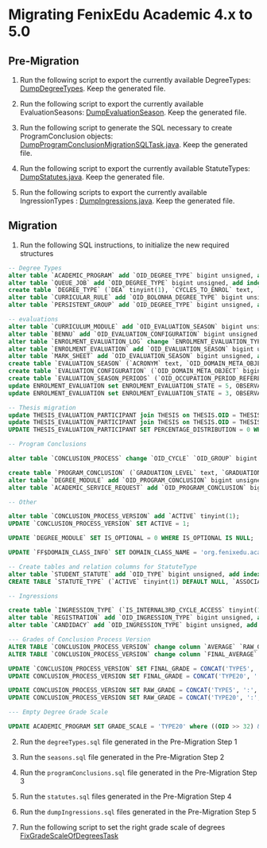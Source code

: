 # Migrating FenixEdu Academic 4.x to 5.0

## Pre-Migration

1. Run the following script to export the currently available DegreeTypes: [DumpDegreeTypes](https://gist.github.com/jcarvalho/00aa8e194603fd26ec1d). Keep the generated file.

2. Run the following script to export the currently available EvaluationSeasons: [DumpEvaluationSeason](https://gist.github.com/pedrosan7os/53ff0165cf13266857f9). Keep the generated file.

3. Run the following script to generate the SQL necessary to create ProgramConclusion objects: [DumpProgramConclusionMigrationSQLTask.java](https://gist.github.com/sergiofbsilva/2f4b88377536a6ff0c68). Keep the generated file.

4. Run the following script to export the currently available StatuteTypes: [DumpStatutes.java](https://gist.github.com/jcarvalho/90205db88544e340dc2e). Keep the generated file.

5. Run the following scripts to export the currently available IngressionTypes : [DumpIngressions.java](https://gist.github.com/jcarvalho/cbda742415f67129bc39). Keep the generated file.

## Migration

1. Run the following SQL instructions, to initialize the new required structures

```sql
-- Degree Types
alter table `ACADEMIC_PROGRAM` add `OID_DEGREE_TYPE` bigint unsigned, add index (OID_DEGREE_TYPE);
alter table `QUEUE_JOB` add `OID_DEGREE_TYPE` bigint unsigned, add index (OID_DEGREE_TYPE);
create table `DEGREE_TYPE` (`DEA` tinyint(1), `CYCLES_TO_ENROL` text, `MASTER_DEGREE` tinyint(1), `CYCLES` text, `OID_BENNU` bigint unsigned, `OID_DOMAIN_META_OBJECT` bigint unsigned, `BOLONHA` tinyint(1), `DEGREE_TYPE` tinyint(1), `OID` bigint unsigned, `EMPTY` tinyint(1), `DFA` tinyint(1), `NAME` text, primary key (OID), index (OID_BENNU), index (OID)) ENGINE=InnoDB, character set utf8;
alter table `CURRICULAR_RULE` add `OID_BOLONHA_DEGREE_TYPE` bigint unsigned, add index (OID_BOLONHA_DEGREE_TYPE);
alter table `PERSISTENT_GROUP` add `OID_DEGREE_TYPE` bigint unsigned, add index (OID_DEGREE_TYPE);

-- evaluations
alter table `CURRICULUM_MODULE` add `OID_EVALUATION_SEASON` bigint unsigned, add index (OID_EVALUATION_SEASON);
alter table `BENNU` add `OID_EVALUATION_CONFIGURATION` bigint unsigned;
alter table `ENROLMENT_EVALUATION_LOG` change `ENROLMENT_EVALUATION_TYPE` `EVALUATION_SEASON` text;
alter table `ENROLMENT_EVALUATION` add `OID_EVALUATION_SEASON` bigint unsigned, add index (OID_EVALUATION_SEASON);
alter table `MARK_SHEET` add `OID_EVALUATION_SEASON` bigint unsigned, add index (OID_EVALUATION_SEASON);
create table `EVALUATION_SEASON` (`ACRONYM` text, `OID_DOMAIN_META_OBJECT` bigint unsigned, `IMPROVEMENT` tinyint(1), `OID_EVALUATION_CONFIGURATION` bigint unsigned, `OID` bigint unsigned, `SPECIAL_AUTHORIZATION` tinyint(1), `SPECIAL` tinyint(1), `NORMAL` tinyint(1), `NAME` text, `OID_EVALUATION_CONFIGURATION_AS_DEFAULT` bigint unsigned, primary key (OID), index (OID_EVALUATION_CONFIGURATION), index (OID)) ENGINE=InnoDB, character set utf8;
create table `EVALUATION_CONFIGURATION` (`OID_DOMAIN_META_OBJECT` bigint unsigned, `OID_DEFAULT_EVALUATION_SEASON` bigint unsigned, `OID_ROOT` bigint unsigned, `OID` bigint unsigned, primary key (OID), index (OID)) ENGINE=InnoDB, character set utf8;
create table `EVALUATION_SEASON_PERIODS` (`OID_OCCUPATION_PERIOD_REFERENCE` bigint unsigned, `OID_EVALUATION_SEASON` bigint unsigned, primary key (OID_OCCUPATION_PERIOD_REFERENCE, OID_EVALUATION_SEASON), index (OID_OCCUPATION_PERIOD_REFERENCE), index (OID_EVALUATION_SEASON)) ENGINE=InnoDB, character set utf8;
update ENROLMENT_EVALUATION set ENROLMENT_EVALUATION_STATE = 5, OBSERVATION = null where OBSERVATION = 'RECTIFICADO';
update ENROLMENT_EVALUATION set ENROLMENT_EVALUATION_STATE = 3, OBSERVATION = null where OBSERVATION = 'RECTIFICAÇÃO';

-- Thesis migration
update THESIS_EVALUATION_PARTICIPANT join THESIS on THESIS.OID = THESIS_EVALUATION_PARTICIPANT.OID_THESIS set THESIS_EVALUATION_PARTICIPANT.PERCENTAGE_DISTRIBUTION = THESIS.ORIENTATOR_CREDITS_DISTRIBUTION where THESIS_EVALUATION_PARTICIPANT.TYPE = 'ORIENTATOR' and THESIS_EVALUATION_PARTICIPANT.PERCENTAGE_DISTRIBUTION is null;
update THESIS_EVALUATION_PARTICIPANT join THESIS on THESIS.OID = THESIS_EVALUATION_PARTICIPANT.OID_THESIS set THESIS_EVALUATION_PARTICIPANT.PERCENTAGE_DISTRIBUTION = (100 - THESIS.ORIENTATOR_CREDITS_DISTRIBUTION) where THESIS_EVALUATION_PARTICIPANT.TYPE = 'COORIENTATOR' and THESIS_EVALUATION_PARTICIPANT.PERCENTAGE_DISTRIBUTION is null;
UPDATE THESIS_EVALUATION_PARTICIPANT SET PERCENTAGE_DISTRIBUTION = 0 WHERE PERCENTAGE_DISTRIBUTION IS NULL;

-- Program Conclusions

alter table `CONCLUSION_PROCESS` change `OID_CYCLE` `OID_GROUP` bigint unsigned;

create table `PROGRAM_CONCLUSION` (`GRADUATION_LEVEL` text, `GRADUATION_TITLE` text, `SKIP_VALIDATION` tinyint(1), `DESCRIPTION` text, `AVERAGE_EDITABLE` tinyint(1), `OID_DOMAIN_META_OBJECT` bigint unsigned, `OID_ROOT` bigint unsigned, `EVENT_TYPES` text, `OID` bigint unsigned, `TARGET_STATE` text, `ALUMNI_PROVIDER` tinyint(1), `NAME` text, primary key (OID), index (OID_ROOT), index (OID)) ENGINE=InnoDB, character set utf8;
alter table `DEGREE_MODULE` add `OID_PROGRAM_CONCLUSION` bigint unsigned, add index (OID_PROGRAM_CONCLUSION);
alter table `ACADEMIC_SERVICE_REQUEST` add `OID_PROGRAM_CONCLUSION` bigint unsigned, add index (OID_PROGRAM_CONCLUSION);

-- Other

alter table `CONCLUSION_PROCESS_VERSION` add `ACTIVE` tinyint(1);
UPDATE `CONCLUSION_PROCESS_VERSION` SET ACTIVE = 1;

UPDATE `DEGREE_MODULE` SET IS_OPTIONAL = 0 WHERE IS_OPTIONAL IS NULL;

UPDATE `FF$DOMAIN_CLASS_INFO` SET DOMAIN_CLASS_NAME = 'org.fenixedu.academic.domain.student.curriculum.ProgramConclusionProcess' where DOMAIN_CLASS_NAME = 'org.fenixedu.academic.domain.student.curriculum.CycleConclusionProcess';

-- Create tables and relation columns for StatuteType
alter table `STUDENT_STATUTE` add `OID_TYPE` bigint unsigned, add index (OID_TYPE);
CREATE TABLE `STATUTE_TYPE` (`ACTIVE` tinyint(1) DEFAULT NULL, `ASSOCIATIVE_LEADER_STATUTE` tinyint(1) DEFAULT NULL, `EXPLICIT_CREATION` tinyint(1) DEFAULT NULL, `OID` bigint(20) unsigned NOT NULL DEFAULT '0', `WORKING_STUDENT_STATUTE` tinyint(1) DEFAULT NULL, `SENIOR_STATUTE` tinyint(1) DEFAULT NULL, `NAME` text, `VISIBLE` tinyint(1) DEFAULT NULL, `OID_ROOT_DOMAIN_OBJECT` bigint(20) unsigned DEFAULT NULL, `CODE` text, `GRANT_OWNER_STATUTE` tinyint(1) DEFAULT NULL, `SPECIAL_SEASON_GRANTED_BY_REQUEST` tinyint(1) DEFAULT NULL, `OID_DOMAIN_META_OBJECT` bigint(20) unsigned DEFAULT NULL, `HANDICAPPED_STATUTE` tinyint(1) DEFAULT NULL, `SPECIAL_SEASON_GRANTED` tinyint(1) DEFAULT NULL, PRIMARY KEY (`OID`), KEY `OID_ROOT_DOMAIN_OBJECT` (`OID_ROOT_DOMAIN_OBJECT`), KEY `OID` (`OID`)) ENGINE=InnoDB DEFAULT CHARSET=utf8;

-- Ingressions

create table `INGRESSION_TYPE` (`IS_INTERNAL3RD_CYCLE_ACCESS` tinyint(1), `IS_ISOLATED_CURRICULAR_UNITS` tinyint(1), `IS_EXTERNAL_DEGREE_CHANGE` tinyint(1), `IS_DIRECT_ACCESS_FROM1ST_CYCLE` tinyint(1), `IS_MIDDLE_AND_SUPERIOR_COURSES` tinyint(1), `IS_TRANSFER` tinyint(1), `IS_OVER23` tinyint(1), `OID` bigint unsigned, `IS_INTERNAL2ND_CYCLE_ACCESS` tinyint(1), `IS_FIRST_CYCLE_ATTRIBUTION` tinyint(1), `OID_ROOT_DOMAIN_OBJECT` bigint unsigned, `CODE` text, `DESCRIPTION` text, `OID_DOMAIN_META_OBJECT` bigint unsigned, `HAS_ENTRY_PHASE` tinyint(1), `IS_HANDICAPPED_CONTINGENT` tinyint(1), `IS_INTERNAL_DEGREE_CHANGE` tinyint(1), `IS_RE_INGRESSION` tinyint(1), primary key (OID), index (OID_ROOT_DOMAIN_OBJECT), index (OID)) ENGINE=InnoDB, character set utf8;
alter table `REGISTRATION` add `OID_INGRESSION_TYPE` bigint unsigned, add index (OID_INGRESSION_TYPE);
alter table `CANDIDACY` add `OID_INGRESSION_TYPE` bigint unsigned, add index (OID_INGRESSION_TYPE);

--- Grades of Conclusion Process Version
ALTER TABLE `CONCLUSION_PROCESS_VERSION` change column `AVERAGE` `RAW_GRADE` mediumtext;
ALTER TABLE `CONCLUSION_PROCESS_VERSION` change column `FINAL_AVERAGE` `FINAL_GRADE` mediumtext;

UPDATE `CONCLUSION_PROCESS_VERSION` SET FINAL_GRADE = CONCAT('TYPE5', ':', FINAL_GRADE) WHERE CAST(FINAL_GRADE AS DECIMAL(4,2)) BETWEEN 0 AND 5;
UPDATE CONCLUSION_PROCESS_VERSION SET FINAL_GRADE = CONCAT('TYPE20', ':', FINAL_GRADE) WHERE FINAL_GRADE NOT LIKE 'TYPE%' AND CAST(FINAL_GRADE AS DECIMAL(4,2)) BETWEEN 10 AND 20;

UPDATE CONCLUSION_PROCESS_VERSION SET RAW_GRADE = CONCAT('TYPE5', ':', RAW_GRADE) WHERE CAST(RAW_GRADE AS DECIMAL(4,2)) BETWEEN 0 AND 5;
UPDATE CONCLUSION_PROCESS_VERSION SET RAW_GRADE = CONCAT('TYPE20', ':', RAW_GRADE) WHERE RAW_GRADE NOT LIKE 'TYPE%' AND CAST(RAW_GRADE AS DECIMAL(4,2)) BETWEEN 10 AND 20;

--- Empty Degree Grade Scale

UPDATE ACADEMIC_PROGRAM SET GRADE_SCALE = 'TYPE20' where ((OID >> 32) &0xFFFF) in (SELECT DOMAIN_CLASS_ID from FF$DOMAIN_CLASS_INFO WHERE DOMAIN_CLASS_NAME = 'org.fenixedu.academic.domain.EmptyDegree');
```

2. Run the `degreeTypes.sql` file generated in the Pre-Migration Step 1

3. Run the `seasons.sql` file generated in the Pre-Migration Step 2

4. Run the `programConclusions.sql` file generated in the Pre-Migration Step 3

5. Run the `statutes.sql` files generated in the Pre-Migration Step 4

6. Run the `dumpIngressions.sql` files generated in the Pre-Migration Step 5

7. Run the following script to set the right grade scale of degrees [FixGradeScaleOfDegreesTask](https://gist.github.com/sergiofbsilva/0635de0ad75640570066)
